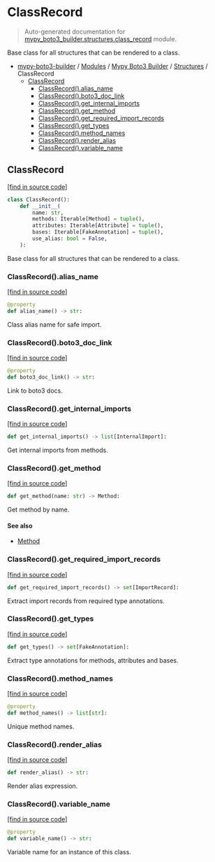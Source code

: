 # ClassRecord

> Auto-generated documentation for [mypy_boto3_builder.structures.class_record](https://github.com/vemel/mypy_boto3_builder/blob/main/mypy_boto3_builder/structures/class_record.py) module.

Base class for all structures that can be rendered to a class.

- [mypy-boto3-builder](../../README.md#mypy_boto3_builder) / [Modules](../../MODULES.md#mypy-boto3-builder-modules) / [Mypy Boto3 Builder](../index.md#mypy-boto3-builder) / [Structures](index.md#structures) / ClassRecord
    - [ClassRecord](#classrecord)
        - [ClassRecord().alias_name](#classrecordalias_name)
        - [ClassRecord().boto3_doc_link](#classrecordboto3_doc_link)
        - [ClassRecord().get_internal_imports](#classrecordget_internal_imports)
        - [ClassRecord().get_method](#classrecordget_method)
        - [ClassRecord().get_required_import_records](#classrecordget_required_import_records)
        - [ClassRecord().get_types](#classrecordget_types)
        - [ClassRecord().method_names](#classrecordmethod_names)
        - [ClassRecord().render_alias](#classrecordrender_alias)
        - [ClassRecord().variable_name](#classrecordvariable_name)

## ClassRecord

[[find in source code]](https://github.com/vemel/mypy_boto3_builder/blob/main/mypy_boto3_builder/structures/class_record.py#L15)

```python
class ClassRecord():
    def __init__(
        name: str,
        methods: Iterable[Method] = tuple(),
        attributes: Iterable[Attribute] = tuple(),
        bases: Iterable[FakeAnnotation] = tuple(),
        use_alias: bool = False,
    ):
```

Base class for all structures that can be rendered to a class.

### ClassRecord().alias_name

[[find in source code]](https://github.com/vemel/mypy_boto3_builder/blob/main/mypy_boto3_builder/structures/class_record.py#L44)

```python
@property
def alias_name() -> str:
```

Class alias name for safe import.

### ClassRecord().boto3_doc_link

[[find in source code]](https://github.com/vemel/mypy_boto3_builder/blob/main/mypy_boto3_builder/structures/class_record.py#L37)

```python
@property
def boto3_doc_link() -> str:
```

Link to boto3 docs.

### ClassRecord().get_internal_imports

[[find in source code]](https://github.com/vemel/mypy_boto3_builder/blob/main/mypy_boto3_builder/structures/class_record.py#L87)

```python
def get_internal_imports() -> list[InternalImport]:
```

Get internal imports from methods.

### ClassRecord().get_method

[[find in source code]](https://github.com/vemel/mypy_boto3_builder/blob/main/mypy_boto3_builder/structures/class_record.py#L114)

```python
def get_method(name: str) -> Method:
```

Get method by name.

#### See also

- [Method](method.md#method)

### ClassRecord().get_required_import_records

[[find in source code]](https://github.com/vemel/mypy_boto3_builder/blob/main/mypy_boto3_builder/structures/class_record.py#L74)

```python
def get_required_import_records() -> set[ImportRecord]:
```

Extract import records from required type annotations.

### ClassRecord().get_types

[[find in source code]](https://github.com/vemel/mypy_boto3_builder/blob/main/mypy_boto3_builder/structures/class_record.py#L61)

```python
def get_types() -> set[FakeAnnotation]:
```

Extract type annotations for methods, attributes and bases.

### ClassRecord().method_names

[[find in source code]](https://github.com/vemel/mypy_boto3_builder/blob/main/mypy_boto3_builder/structures/class_record.py#L107)

```python
@property
def method_names() -> list[str]:
```

Unique method names.

### ClassRecord().render_alias

[[find in source code]](https://github.com/vemel/mypy_boto3_builder/blob/main/mypy_boto3_builder/structures/class_record.py#L55)

```python
def render_alias() -> str:
```

Render alias expression.

### ClassRecord().variable_name

[[find in source code]](https://github.com/vemel/mypy_boto3_builder/blob/main/mypy_boto3_builder/structures/class_record.py#L100)

```python
@property
def variable_name() -> str:
```

Variable name for an instance of this class.
